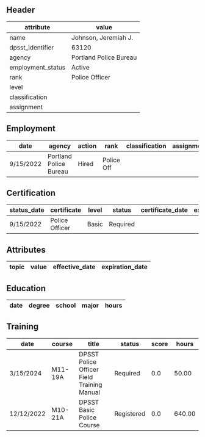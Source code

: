 ## Header
| attribute | value |
| --------- | ----- |
| name | Johnson, Jeremiah J. |
| dpsst_identifier | 63120 |
| agency | Portland Police Bureau |
| employment_status | Active |
| rank | Police Officer |
| level |  |
| classification |  |
| assignment |  |
## Employment
| date | agency | action | rank | classification | assignment |
| ---- | ------ | ------ | ---- | -------------- | ---------- |
| 9/15/2022 | Portland Police Bureau | Hired | Police Off |  |  |
## Certification
| status_date | certificate | level | status | certificate_date | expiration_date | probation_date |
| ----------- | ----------- | ----- | ------ | ---------------- | --------------- | -------------- |
| 9/15/2022 | Police Officer | Basic | Required |  |  | 3/15/2024 |
## Attributes
| topic | value | effective_date | expiration_date |
| ----- | ----- | -------------- | --------------- |
## Education
| date | degree | school | major | hours |
| ---- | ------ | ------ | ----- | ----- |
## Training
| date | course | title | status | score | hours |
| ---- | ------ | ----- | ------ | ----- | ----- |
| 3/15/2024 | M11-19A | DPSST Police Officer Field Training Manual | Required | 0.0 | 50.00 |
| 12/12/2022 | M10-21A | DPSST Basic Police Course | Registered | 0.0 | 640.00 |
